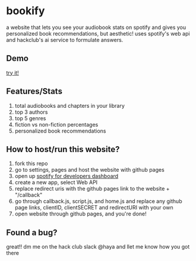 # bookify
a website that lets you see your audiobook stats on spotify and gives you personalized book recommendations, but aesthetic! uses spotify's web api and hackclub's ai service to formulate answers.

## Demo
[try it!](aquaseals.github.io/bookify/)

## Features/Stats
1. total audiobooks and chapters in your library
2. top 3 authors
3. top 5 genres
4. fiction vs non-fiction percentages
5. personalized book recommendations

## How to host/run this website?
1. fork this repo
2. go to settings, pages and host the website with github pages
3. open up [spotify for developers dashboard](https://developer.spotify.com/dashboard)
4. create a new app, select Web API
5. replace redirect uris with the github pages link to the website + "/callback"
6. go through callback.js, script.js, and home.js and replace any github page links, clientID, clientSECRET and redirectURI with your own
7. open website through github pages, and you're done!

## Found a bug?
great!! dm me on the hack club slack @haya and llet me know how you got there
